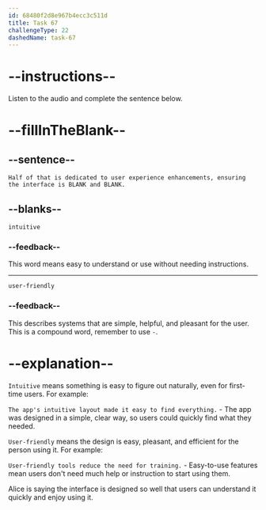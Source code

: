 ```yaml
---
id: 68480f2d8e967b4ecc3c511d
title: Task 67
challengeType: 22
dashedName: task-67
---
```


<!-- (audio) Alice: Half of that is dedicated to user experience enhancements, ensuring the interface is intuitive and user-friendly. -->

# --instructions--

Listen to the audio and complete the sentence below.

# --fillInTheBlank--

## --sentence--

`Half of that is dedicated to user experience enhancements, ensuring the interface is BLANK and BLANK.`

## --blanks--

`intuitive`

### --feedback--

This word means easy to understand or use without needing instructions.

---

`user-friendly`

### --feedback--

This describes systems that are simple, helpful, and pleasant for the user. This is a compound word, remember to use `-`.

# --explanation--

`Intuitive` means something is easy to figure out naturally, even for first-time users. For example:

`The app's intuitive layout made it easy to find everything.` - The app was designed in a simple, clear way, so users could quickly find what they needed.

`User-friendly` means the design is easy, pleasant, and efficient for the person using it. For example:

`User-friendly tools reduce the need for training.` - Easy-to-use features mean users don't need much help or instruction to start using them.

Alice is saying the interface is designed so well that users can understand it quickly and enjoy using it.
